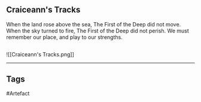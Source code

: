 ## Craiceann's Tracks
When the land rose above the sea, The First of the Deep did not move.
When the sky turned to fire, The First of the Deep did not perish.
We must remember our place, and play to our strengths.
## 
![[Craiceann's Tracks.png]]

---
## Tags
#Artefact